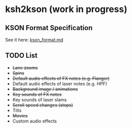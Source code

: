 # ksh2kson (work in progress)

## KSON Format Specification

See it here: [kson_format.md](kson_format.md)

## TODO List

- ~~Lane zooms~~
- ~~Spins~~
- ~~Default audio effects of FX notes (e.g. Flanger)~~
- Default audio effects of laser notes (e.g. HPF)
- ~~Background image / animations~~
- ~~Key sounds of FX notes~~
- Key sounds of laser slams
- ~~Scroll speed changes (stops)~~
- Tilts
- ~~Movies~~
- Custom audio effects
